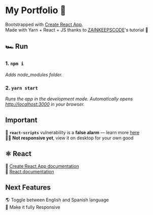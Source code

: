 # My Portfolio 💼

Bootstrapped with [Create React App](https://github.com/facebook/create-react-app).\
Made with Yarn + React + JS thanks to [ZAINKEEPSCODE](https://youtu.be/CKAn5dCK6RE)'s tutorial 💛 <br> 


## 🏎️ Run
### 1. `npm i` 
_Adds node_modules folder._
### 2. `yarn start`
_Runs the app in the development mode.
Automatically opens [http://localhost:3000](http://localhost:3000) in your browser._

## Important
🚨 **`react-scripts`** vulnerability is a **false alarm** — learn more [here](https://github.com/facebook/create-react-app/issues/11174)\
🙏🏼 **Not responsive yet**, view it on desktop for your own good

## ⚛️ React 
📄 [Create React App documentation](https://facebook.github.io/create-react-app/docs/getting-started)\
📄 [React documentation](https://reactjs.org/)

## Next Features
🌎 Toggle between English and Spanish language\
📱 Make it fully Responsive
